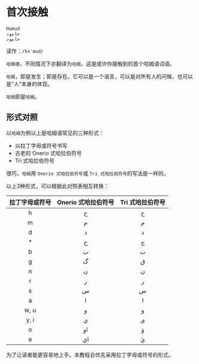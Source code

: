 # 首次接触

```Hamud
Hamud
حامود
حامود
```

读作：`/hʌˈmud/`

`哈姆德`，不同情况下亦翻译为`哈姆`。这是或许你接触到的首个哈姆语词语。

`哈姆`，即是发生；即是存在。它可以是一个语言，可以是对所有人的问候，也可以是“人”本身的体现。

`哈姆`即是`哈姆`。

## 形式对照

以`哈姆`为例以上是哈姆语常见的三种形式：

* 以拉丁字母或符号书写
* 古老的 Onerio 式哈拉伯符号
* Tri 式哈拉伯符号

很巧，`哈姆`用 `Onerio 式哈拉伯符号`或 `Tri 式哈拉伯符号`的写法是一样的。

以上3种形式，可以根据此对照表相互转换：

| 拉丁字母或符号 | Onerio 式哈拉伯符号 | Tri 式哈拉伯符号 |
| :-: | :-: | :-: |
| h | ح | ح |
| m | م | م |
| d | د | د |
| * | خ | چ |
| b | ب | ب |
| g | گ | ق |
| n | ن | ن |
| r | ر | ر |
| s | س | س |
| a | ا | ا |
| w, u | و | و |
| y, i | ي | ي |
| o | او | وٰ |
| e | اي | يٰ |

为了让读者能更容易地上手。本教程会优先采用拉丁字母或符号的形式。
